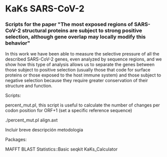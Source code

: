 # KaKs SARS-CoV-2

### Scripts for the paper "The most exposed regions of SARS-CoV-2 structural proteins are subject to strong positive selection, although gene overlap may locally modify this behavior"

In this work we have been able to measure the selective pressure of all the described SARS-CoV-2 genes, even analyzed by sequence regions, and we show how this type of analysis allows us to separate the genes between those subject to positive selection (usually those that code for surface proteins or those exposed to the host immune system) and those subject to negative selection because they require greater conservation of their structure and function. 

Scripts:

percent_mut.pl, this script is useful to calculate the number of changes per codon position for ORF+1 (set a specific reference sequence)

./percent_mut.pl align.axt


Incluir breve descripción metodologia

Packages:

MAFFT 
BLAST
Statistics::Basic
seqkit
KaKs_Calculator

